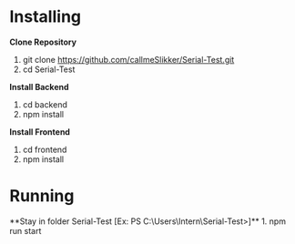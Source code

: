 <h1>Installing</h1>

**Clone Repository**
  1. git clone https://github.com/callmeSlikker/Serial-Test.git
  2. cd Serial-Test

**Install Backend**
  1. cd backend
  2. npm install

**Install Frontend**
  1. cd frontend
  2. npm install

<h1>Running</h1>
**Stay in folder Serial-Test [Ex: PS C:\Users\Intern\Serial-Test>]**
  1. npm run start
